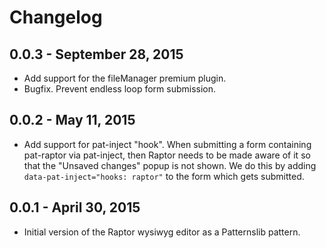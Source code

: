 # Changelog

## 0.0.3 - September 28, 2015

- Add support for the fileManager premium plugin.
- Bugfix. Prevent endless loop form submission.

## 0.0.2 - May 11, 2015

- Add support for pat-inject "hook". When submitting a form containing pat-raptor via pat-inject, then Raptor needs to be made aware of it so that the "Unsaved changes" popup is not shown. We do this by adding `data-pat-inject="hooks: raptor"` to the form which gets submitted.

## 0.0.1 - April 30, 2015

- Initial version of the Raptor wysiwyg editor as a Patternslib pattern.
